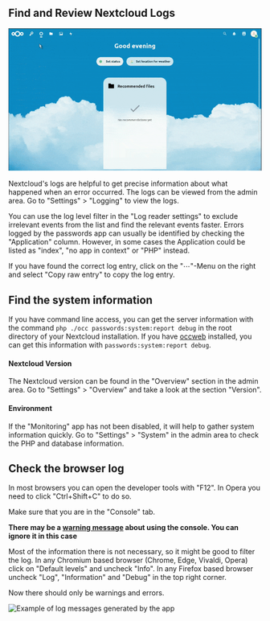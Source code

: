 ## Find and Review Nextcloud Logs
[![How To: Find and Review Nextcloud Logs](../../_files/_previews/view-logs.gif)](../../_files/videos/view-logs.webm)

Nextcloud's logs are helpful to get precise information about what happened when an error occurred.
The logs can be viewed from the admin area.
Go to "Settings" > "Logging" to view the logs.

You can use the log level filter in the "Log reader settings" to exclude irrelevant events from the list and find the relevant events faster.
Errors logged by the passwords app can usually be identified by checking the "Application" column.
However, in some cases the Application could be listed as "index", "no app in context" or "PHP" instead.

If you have found the correct log entry, click on the "⋯"-Menu on the right and select "Copy raw entry" to copy the log entry.


## Find the system information
If you have command line access, you can get the server information with the command `php ./occ passwords:system:report debug` in the root directory of your Nextcloud installation.
If you have [occweb](https://apps.nextcloud.com/apps/occweb) installed, you can get this information with `passwords:system:report debug`.

#### Nextcloud Version
The Nextcloud version can be found in the "Overview" section in the admin area.
Go to "Settings" > "Overview" and take a look at the section "Version".

#### Environment
If the "Monitoring" app has not been disabled, it will help to gather system information quickly.
Go to "Settings" > "System" in the admin area to check the PHP and database information.


## Check the browser log
In most browsers you can open the developer tools with "F12".
In Opera you need to click "Ctrl+Shift+C" to do so.

Make sure that you are in the "Console" tab.

**There may be a [warning message](../../../Users/Browser-Console) about using the console. You can ignore it in this case**

Most of the information there is not necessary, so it might be good to filter the log.
In any Chromium based browser (Chrome, Edge, Vivaldi, Opera) click on "Default levels" and uncheck "Info".
In any Firefox based browser uncheck "Log", "Information" and "Debug" in the top right corner.

Now there should only be warnings and errors.

![Example of log messages generated by the app](../../_files/browser-console-log-messages.png)